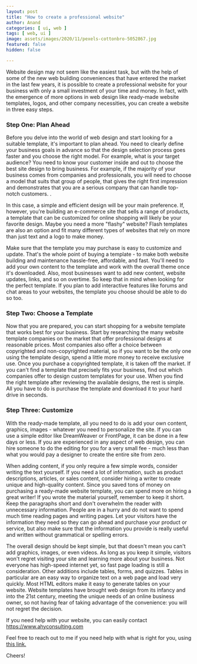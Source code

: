```yaml
---
layout: post
title: "How to create a professional website"
author: Anand
categories: [ ui, web ]
tags: [ web, ui ]
image: assets/images/2020/11/pexels-cottonbro-5052867.jpg
featured: false
hidden: false

---
```



Website design may not seem like the easiest task, but with the help of some of the new web building conveniences that have entered the market in the last few years, it is possible to create a professional website for your business with only a small investment of your time and money.  In fact, with the emergence of more options in web design like ready-made website templates, logos, and other company necessities, you can create a website in three easy steps.
 
### Step One: Plan Ahead

Before you delve into the world of web design and start looking for a suitable template, it's important to plan ahead.  You need to clearly define your business goals in advance so that the design selection process goes faster and you choose the right model.  For example, what is your target audience? You need to know your customer inside and out to choose the best site design to bring business. For example, if the majority of your business comes from companies and professionals, you will need to choose a model that suits that group of people, that gives the right first impression and demonstrates that you are a serious company that can handle top-notch customers.  .  

In this case, a simple and efficient design will be your main preference.  If, however, you're building an e-commerce site that sells a range of products, a template that can be customized for online shopping will likely be your favorite design. Maybe you need a more "flashy" website?  Flash templates are also an option and fit many different types of websites that rely on more than just text and a logo to make money.

Make sure that the template you may purchase is easy to customize and update. That's the whole point of buying a template - to make both website building and maintenance hassle-free, affordable, and fast.  You'll need to add your own content to the template and work with the overall theme once it's downloaded. Also, most businesses want to add new content, website updates, links, and so on overtime. So keep that in mind when looking for the perfect template.  If you plan to add interactive features like forums and chat areas to your websites, the template you choose should be able to do so too.
 
### Step Two: Choose a Template

Now that you are prepared, you can start shopping for a website template that works best for your business.  Start by researching the many website template companies on the market that offer professional designs at reasonable prices. Most companies also offer a choice between copyrighted and non-copyrighted material, so if you want to be the only one using the template design, spend a little more money to receive exclusive use. Once you purchase a copyrighted template, it is taken off the market.  If you can't find a template that precisely fits your business, find out which companies offer to design custom templates for your use. When you find the right template after reviewing the available designs, the rest is simple. All you have to do is purchase the template and download it to your hard drive in seconds. 
 
### Step Three: Customize

With the ready-made template, all you need to do is add your own content, graphics, images - whatever you need to personalize the site.  If you can use a simple editor like DreamWeaver or FrontPage, it can be done in a few days or less.  If you are experienced in any aspect of web design, you can hire someone to do the editing for you for a very small fee - much less than what you would pay a designer to create the entire site from zero. 

When adding content, if you only require a few simple words, consider writing the text yourself.  If you need a lot of information, such as product descriptions, articles, or sales content, consider hiring a writer to create unique and high-quality content. Since you saved tons of money on purchasing a ready-made website template, you can spend more on hiring a great writer!  If you wrote the material yourself, remember to keep it short.  Keep the paragraphs short and don't overwhelm the reader with unnecessary information.  People are in a hurry and do not want to spend much time reading pages and writing pages. Let your visitors have the information they need so they can go ahead and purchase your product or service, but also make sure that the information you provide is really useful and written without grammatical or spelling errors.

The overall design should be kept simple, but that doesn't mean you can't add graphics, images, or even videos. As long as you keep it simple, visitors won't regret visiting your site and learning more about your business. Not everyone has high-speed internet yet, so fast page loading is still a consideration. Other additions include tables, forms, and quizzes.
Tables in particular are an easy way to organize text on a web page and load very quickly.  Most HTML editors make it easy to generate tables on your website. Website templates have brought web design from its infancy and into the 21st century, meeting the unique needs of an online business owner, so not having fear of taking advantage of the convenience: you will not regret the decision. 

If you need help with your website, you can easily contact https://www.ahyconsulting.com



Feel free to reach out to me if you need help with what is right for you, using <a href="https://www.calendly.com/ahyconsulting/book" target="\_blank">this link.</a>

Cheers!





